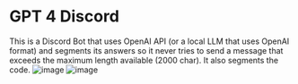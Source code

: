 # GPT 4 Discord
This is a Discord Bot that uses OpenAI API (or a local LLM that uses OpenAI format) and segments its answers so it never tries to send a message that exceeds the maximum length available (2000 char).
It also segments the code.
![image](https://github.com/mariokhz/gpt4discord/assets/145022989/65a73a02-6c99-4ce2-901f-938c13ccabbd)
![image](https://github.com/mariokhz/gpt4discord/assets/145022989/cf838341-3c82-4d3f-9434-92b0597db22f)
